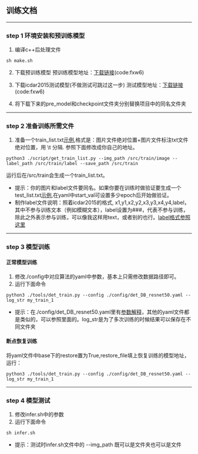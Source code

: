## 训练文档
***

### step 1 环境安装和预训练模型
1. 编译c++后处理文件

```
sh make.sh
```
2. 下载预训练模型
预训练模型地址：[下载链接](https://pan.baidu.com/s/1zONYFPsS3szaf5BHeQh5ZA)(code:fxw6)

3. 下载icdar2015测试模型(不做测试可跳过这一步)
测试模型地址：[下载链接](https://pan.baidu.com/s/1zONYFPsS3szaf5BHeQh5ZA)(code:fxw6)

4. 将下载下来的pre_model和checkpoint文件夹分别替换项目中的同名文件夹
***

### step 2 准备训练所需文件
1. 准备一个train_list.txt[示例](./doc/example/det_train_list.txt),格式是：图片文件绝对位置+图片文件标注txt文件绝对位置，用 \t 分隔. 参照下面修改成你自己的地址。

```
python3 ./script/get_train_list.py --img_path /src/train/image --label_path /src/train/label --save_path /src/train
```
运行后在/src/train会生成一个train_list.txt。
- 提示：你的图片和label文件要同名。如果你要在训练时做验证要生成一个test_list.txt[示例](./doc/example/det_test_list.txt),在yaml中start_val可设置多少epoch后开始做验证。
- 制作label文件说明：照着icdar2015的格式, x1,y1,x2,y2,x3,y3,x4,y4,label，其中不参与训练文本（例如模糊文本），label设置为###，代表不参与训练，除此之外表示参与训练，可以像我这样用text，或者别的也行。[label格式参照这里](https://github.com/BADBADBADBOY/pytorchOCR/blob/master/doc/example/label/img_1000.txt)
***
### step 3 模型训练
#### 正常模型训练


1. 修改./config中对应算法的yaml中参数，基本上只需修改数据路径即可。
2. 运行下面命令

```
python3 ./tools/det_train.py --config ./config/det_DB_resnet50.yaml --log_str my_train_1
```

- 提示：在./config/det_DB_resnet50.yaml里有[参数解释](https://github.com/BADBADBADBOY/pytorchOCR/blob/master/config/det_DB_resnet50.yaml)，其他的yaml文件都是类似的，可以参照里面的。log_str是为了多次训练的时候结果可以保存在不同文件夹

#### 断点恢复训练
将yaml文件中base下的restore置为True,restore_file填上恢复训练的模型地址，运行：
```
python3 ./tools/det_train.py --config ./config/det_DB_resnet50.yaml --log_str my_train_1
```


***

### step 4 模型测试
1. 修改infer.sh中的参数
2. 运行下面命令

```
sh infer.sh
```
- 提示：测试时infer.sh文件中的 --img_path 既可以是文件夹也可以是文件




